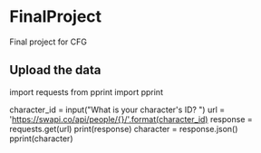 # FinalProject
Final project for CFG

## Upload the data
import requests
from pprint import pprint

character_id = input("What is your character's ID? ")
url = 'https://swapi.co/api/people/{}/'.format(character_id)
response = requests.get(url)
print(response)
character = response.json()
pprint(character)
